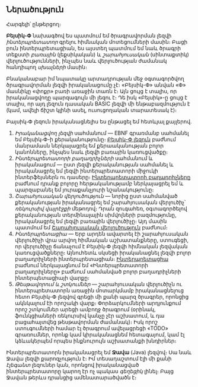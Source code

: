 ## Ներածություն

Հարգելի՛ ընթերցող։

__Բեյսիկ-Փ__ նախագծով ես պատմում եմ ծրագրավորման լեզվի _ինտերպրետատոր_ 
գրելու հիմնական մոտեցումների մասին։ Բացի բուն ինտերպրետացիան, ես այստեղ 
պատմում եմ նաև ծրագրի տեքստի _բառային_ (լեքսիկական) և _շարահյուսական_ 
(սինտաքտիկ) վերլուծությունների, ինչպես նաև վերլուծության ժամանակ հանդիպող 
_սխալների_ մասին։

Բնականաբար իմ նպատակը արտադրության մեջ օգտագործվող ծրագրավորման լեզվի 
իրականացումը չէ։ «Բեյսիկ-Փ» անվան «Փ» մասնիկը «փոքր» բառի առաջին տառն է։ 
Այն ցույց է տալիս, որ իրականացվողը պարզագույն մի լեզու է։ Դե իսկ «Բեյսիկ»-ը 
ցույց է տալիս, որ այդ լեզուն դասական BASIC լեզվի մի ենթաբազմություն է (կամ, 
ավելի ճիշտ կլինի ասել, ուսուցողական տարատեսակ է)։

Բայսիկ֊Փ լեզուն իրականացնելիս ես ընթացել եմ հետևյալ քայլերով.

1. _Իրականացվող լեզվի_ սահմանում ― EBNF գրառմանբ սահմանել եմ Բեյսիկ֊Փ-ի
քերականությունը։ [Բեյսիկ-Փ լեզուն](language.md) բաժնում մանրամասն ներկայացրել
եմ քերաականության բոլոր կանոնները, ինչպես նաև լեզվի բառային կառուցվածքը։
2. _Ինտերպրետատորի բաղադրիչների_ սահմանում և իրականացում ― ըստ լեզվի 
քերականության սահմանել և իրականացրել եմ լեզվի ինտերպրետատորի միջուկի
ինտերֆեյսներն ու դասերը։ [Ինտերպրետատորի բաղադրիչները](components.md) 
բաժնում դրանք բոլորը հերթականությամբ ներկայացրել եմ և պարզաբանել եմ
յուրաքանչյուրի նշանակությունը։
3. _Շարահյուսական վերլուծություն_ ― նորից ըստ սահմանված քերականության 
իրականացրել եմ շարահյուսական վերլուծիչ՝ _ռեկուրսիվ վայրէջքի_ մեթոդով։ Դրան 
զուգահեռ, օգտագործելով քերականության տերմինալային սիմվոլների բազմությունը, 
իրականացրել եմ լեզվի բառային վերլուծիչը։ Այդ մասին պատմում եմ
[Շարահյուսական վերլուծություն](parsing.md) բաժնում։
4. _Ինտերպրետացիա_ ― Երբ արդեն ավարտել էի շարահյուսական վերլուծիչի վրա արվող 
հիմնական աշխատանքները, ստուգեցի, որ վերլուծիչը ճանաչում է Բեյսիկ֊Փ լեզվի 
հիմնական լեզվական կառուցվածքները։ Այնուհետև սկսեցի իրականացնել լեզվի բոլոր
բաղադրիչների ինտերպրետացիան։ [Ինտերպրետացիա](interpretation.md) բաժնում
ներկայացնում եմ «Ինտերպրետատորի բաղադրիչները» բաժնում սահմանված բոլոր 
բաղադրիչների ինտերպետացիայի վարքը։
5. _Թեսթավորում և շտկումներ_ — շարահյուսական վերլուծիչն ու ինտերպրետատորն 
առաջին մոտարկմամբ իրականացնելուց հետո Բեյսիկ-Փ լեզվով գրեցի մի քանի պարզ 
ծրագրեր, որոնցից ակնկալում էի որոշակի վարք։ Փորձարկումների արդյունքում որոշ
շտկումներ արեցի ամբողջ ծրագրում (օրինակ, ֆունկցիաների ռեկուրսիվ կանչը չէր 
աշխատում, և դա բացահայտվեց թեսթավորման ժամանակ)։ Իսկ որոշ ստուգումների 
համար էլ ծրագրում ավելացրեցի «TODO» գրառումներ, որոնք կամ կիրականացնեմ 
հետագայում, կամ էլ կձևակերպեմ որպես ինքնուրույն աշխատանքի խնդիրներ։


Ինտերպրետատորն իրականացրել եմ __Ջավա__ (Java) լեզվով։ Սա նաև Ջավա լեզվի 
քարոզչություն է։ Իմ տեսադաշտում էլի մի քանի _էլեգանտ_ լեզուներ կան, որոնցով 
իրականացված ինտերպրետատորը կարող էր ոչ պակաս _գեղեցիկ_ լինել։ Բայց Ջավան 
թերևս դրանցից ամենատարածվածն է։